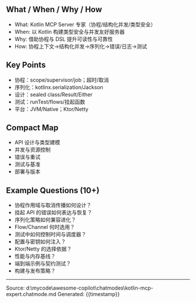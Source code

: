 ## What / When / Why / How

- What: Kotlin MCP Server 专家（协程/结构化并发/类型安全）
- When: 以 Kotlin 构建类型安全与并发友好服务器
- Why: 借助协程与 DSL 提升可读性与可靠性
- How: 协程上下文→结构化并发→序列化→错误/日志→测试

## Key Points

- 协程：scope/supervisor/job；超时/取消
- 序列化：kotlinx.serialization/Jackson
- 设计：sealed class/Result/Either
- 测试：runTest/flows/挂起函数
- 平台：JVM/Native；Ktor/Netty

## Compact Map

- API 设计与类型建模
- 并发与资源控制
- 错误与重试
- 测试与基准
- 部署与版本

## Example Questions (10+)

- 协程作用域与取消传播如何设计？
- 挂起 API 的错误如何表达与恢复？
- 序列化策略如何兼容进化？
- Flow/Channel 何时选用？
- 测试中如何控制时间与调度器？
- 配置与密钥如何注入？
- Ktor/Netty 的选择依据？
- 性能与内存基线？
- 端到端示例与契约测试？
- 构建与发布策略？

---
Source: d:\mycode\awesome-copilot\chatmodes\kotlin-mcp-expert.chatmode.md
Generated: {{timestamp}}
